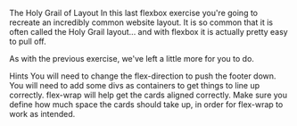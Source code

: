 The Holy Grail of Layout
In this last flexbox exercise you're going to recreate an incredibly common website layout. It is so common that it is often called the Holy Grail layout... and with flexbox it is actually pretty easy to pull off.

As with the previous exercise, we've left a little more for you to do.

Hints
You will need to change the flex-direction to push the footer down.
You will need to add some divs as containers to get things to line up correctly.
flex-wrap will help get the cards aligned correctly.
Make sure you define how much space the cards should take up, in order for flex-wrap to work as intended.
